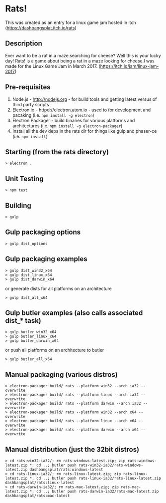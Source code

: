 # Rats!

This was created as an entry for a linux game jam hosted in itch (https://dashbangsplat.itch.io/rats)

## Description
Ever want to be a rat in a maze searching for cheese? Well this is your lucky day! Rats! is a game about being a rat in a maze looking for cheese.I was made for the Linux Game Jam in March 2017. (https://itch.io/jam/linux-jam-2017)

## Pre-requisites
1. Node.js - http://nodejs.org - for build tools and getting latest versus of third party scripts
2. Electron.io - httpd://electron.atom.io - used to for development and pacaking (i.e. `npm install -g electron`)
3. Electron Packager - build binaries for various platforms and architectures (i.e. `npm install -g electron-packager`)
4. Install all the dev deps in the rats dir for things like gulp and phaser-ce (i.e. `npm install`)

## Starting (from the rats directory)
```
> electron .
```

## Unit Testing
```
> npm test
```

## Building
```
> gulp
```

## Gulp packaging options
```
> gulp dist_options
```

## Gulp packaging examples
```
> gulp dist_win32_x64
> gulp dist_linux_x64
> gulp dist_darwin_x64
```
or generate dists for all platforms on an architecture

```
> gulp dist_all_x64
```

## Gulp butler examples (also calls associated dist_* task)
```
> gulp butler_win32_x64
> gulp butler_linux_x64
> gulp butler_darwin_x64
```

or push all platforms on an architecture to butler

```
> gulp butler_all_x64
```

## Manual packaging (various distros)
```
> electron-packager build/ rats --platform win32 --arch ia32 --overwrite
> electron-packager build/ rats --platform linux --arch ia32 --overwrite
> electron-packager build/ rats --platform darwin --arch ia32 --overwrite
> electron-packager build/ rats --platform win32 --arch x64 --overwrite
> electron-packager build/ rats --platform linux --arch x64 --overwrite
> electron-packager build/ rats --platform darwin --arch x64 --overwrite
```

## Manual distribution (just the 32bit distros)
```
> cd rats-win32-ia32/; rm rats-windows-latest.zip; zip rats-windows-latest.zip *; cd ..; butler push rats-win32-ia32/rats-windows-latest.zip dashbangsplat/rats:windows-latest
> cd rats-linux-ia32/; rm rats-linux-latest.zip; zip rats-linux-latest.zip *; cd ..; butler push rats-linux-ia32/rats-linux-latest.zip dashbangsplat/rats:linux-latest
> cd rats-darwin-ia32/; rm rats-mac-latest.zip; zip rats-mac-latest.zip *; cd ..; butler push rats-darwin-ia32/rats-mac-latest.zip dashbangsplat/rats:mac-latest
```
